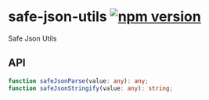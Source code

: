 # safe-json-utils [![npm version](https://badge.fury.io/js/safe-json-utils.svg)](https://badge.fury.io/js/safe-json-utils)

Safe Json Utils

## API

```typescript
function safeJsonParse(value: any): any;
function safeJsonStringify(value: any): string;
```
